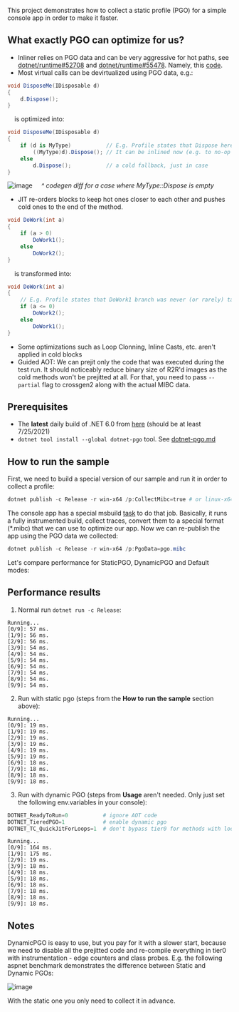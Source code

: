 
This project demonstrates how to collect a static profile (PGO) for a simple console app in order to make it faster.


## What exactly PGO can optimize for us?
* Inliner relies on PGO data and can be very aggressive for hot paths, see [dotnet/runtime#52708](https://github.com/dotnet/runtime/pull/52708) and [dotnet/runtime#55478](https://github.com/dotnet/runtime/pull/55478). Namely, this [code](https://github.com/dotnet/runtime/blob/c93bb62e33934c3b8b6b1d293612d44360483bd8/src/coreclr/jit/inlinepolicy.cpp#L1675-L1697).
* Most virtual calls can be devirtualized using PGO data, e.g.:
```csharp
void DisposeMe(IDisposable d)
{
    d.Dispose();
}
```
&nbsp;&nbsp;&nbsp;&nbsp;is optimized into:
```csharp
void DisposeMe(IDisposable d)
{
    if (d is MyType)           // E.g. Profile states that Dispose here is mostly called on MyType.
        ((MyType)d).Dispose(); // It can be inlined now (e.g. to no-op if MyType::Dispose() is empty)
    else
        d.Dispose();           // a cold fallback, just in case
}
```
![image](https://user-images.githubusercontent.com/523221/126960839-6bc3b110-014a-4680-abd8-44c9e7e01765.png)
&nbsp;&nbsp;&nbsp;&nbsp;*^ codegen diff for a case where MyType::Dispose is empty*

  

* JIT re-orders blocks to keep hot ones closer to each other and pushes cold ones to the end of the method.
```csharp
void DoWork(int a)
{
    if (a > 0)
        DoWork1();
    else
        DoWork2();
}
```
&nbsp;&nbsp;&nbsp;&nbsp;is transformed into:
```csharp
void DoWork(int a)
{
    // E.g. Profile states that DoWork1 branch was never (or rarely) taken
    if (a <= 0)
        DoWork2();
    else
        DoWork1();
}
```
* Some optimizations such as Loop Clonning, Inline Casts, etc. aren't applied in cold blocks
* Guided AOT: We can prejit only the code that was executed during the test run. It should noticeably reduce binary size of R2R'd images as the cold methods won't be prejitted at all. For that, you need to pass `--partial` flag to crossgen2 along with the actual MIBC data.


## Prerequisites ###
*  The **latest** daily build of .NET 6.0 from [here](https://github.com/dotnet/installer/blob/main/README.md#installers-and-binaries) (should be at least 7/25/2021)
*  `dotnet tool install --global dotnet-pgo` tool. See [dotnet-pgo.md](https://github.com/dotnet/runtime/blob/main/docs/design/features/dotnet-pgo.md)

## How to run the sample
First, we need to build a special version of our sample and run it in order to collect a profile:
```ps1
dotnet publish -c Release -r win-x64 /p:CollectMibc=true # or linux-x64, osx-arm64, etc..
```
The console app has a special msbuild [task](https://github.com/EgorBo/StaticPGO_Example/blob/c1ba286cc4e63734ab7c0b3f81349948d39427f2/App.csproj#L29-L53) to do that job. Basically, it runs a fully instrumented build, collect traces, convert them to a special format (*.mibc) that we can use to optimize our app.
Now we can re-publish the app using the PGO data we collected:

```ps1
dotnet publish -c Release -r win-x64 /p:PgoData=pgo.mibc
```
Let's compare performance for StaticPGO, DynamicPGO and Default modes:

## Performance results
1) Normal run `dotnet run -c Release`:
```
Running...
[0/9]: 57 ms.
[1/9]: 56 ms.
[2/9]: 56 ms.
[3/9]: 54 ms.
[4/9]: 54 ms.
[5/9]: 54 ms.
[6/9]: 54 ms.
[7/9]: 54 ms.
[8/9]: 54 ms.
[9/9]: 54 ms.
```
2) Run with static pgo (steps from the **How to run the sample** section above):
```
Running...
[0/9]: 19 ms.
[1/9]: 19 ms.
[2/9]: 19 ms.
[3/9]: 19 ms.
[4/9]: 19 ms.
[5/9]: 19 ms.
[6/9]: 18 ms.
[7/9]: 18 ms.
[8/9]: 18 ms.
[9/9]: 18 ms.
```
3) Run with dynamic PGO (steps from **Usage** aren't needed. Only just set the following env.variables in your console):
```ps1
DOTNET_ReadyToRun=0           # ignore AOT code
DOTNET_TieredPGO=1            # enable dynamic pgo
DOTNET_TC_QuickJitForLoops=1  # don't bypass tier0 for methods with loops
```
```
Running...
[0/9]: 164 ms.
[1/9]: 175 ms.
[2/9]: 19 ms.
[3/9]: 18 ms.
[4/9]: 18 ms.
[5/9]: 18 ms.
[6/9]: 18 ms.
[7/9]: 18 ms.
[8/9]: 18 ms.
[9/9]: 18 ms.
```

## Notes
DynamicPGO is easy to use, but you pay for it with a slower start, because we need to disable all the prejitted code
and re-compile everything in tier0 with instrumentation - edge counters and class probes. E.g. the following aspnet benchmark 
demonstrates the difference between Static and Dynamic PGOs:

![image](https://user-images.githubusercontent.com/523221/126899669-f5a49151-5927-4d52-b252-de024b5399f6.png)
  
With the static one you only need to collect it in advance.
